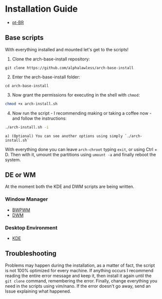# Installation Guide

- [pt-BR](./doc/INSTALL.md)

## Base scripts

With everything installed and mounted let's get to the scripts!

1. Clone the arch-base-install repository:

```
git clone https://github.com/alphalawless/arch-base-install
```

2. Enter the arch-base-install folder:

```
cd arch-base-install
```

3. Now grant the permissions for executing in the shell with `chmod`:

```sh
chmod +x arch-install.sh
```

4. Now run the script - I recommending making or taking a coffee now - and follow the instructions:

```sh
./arch-install.sh -i
```
    a) (Optional) You can see another options using simply `./arch-install.sh`

With everything done you can leave `arch-chroot` typing `exit`, or using Ctrl + D. Then with it, umount the partitions using `umount -a` and finally reboot the system.

## DE or WM

At the moment both the KDE and DWM scripts are being written.

### Window Manager

- [BWPWM](./bspwm)
- [DWM](./dwm)

### Desktop Environment

- [KDE](./kde)

## Troubleshooting

Problems may happen during the installation, as a matter of fact, the script is not 100% optimized for every machine. If anything occurs I recommend reading the entire error message and keep it, then install it again until the `git clone` command, remembering the error. Finally, change everything you need in the scripts using vim/nano. If the error doesn't go away, send an Issue explaining what happened.
